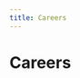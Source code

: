 ```yaml
---
title: Careers
---
```

<head>
<meta name="description" content="View job descriptions, salary ranges, and further information about career opportunities at RISC Zero."/>
<meta property="og:description" content="View job descriptions, salary ranges, and further information about career opportunities at RISC Zero."/>
</head>

# Careers
<div id="grnhse_app"></div>
<script>
function loadScript( url, callback ) {
  var script = document.createElement( "script" )
  script.type = "text/javascript";
  if(script.readyState) {  // only required for IE <9
    script.onreadystatechange = function() {
      if ( script.readyState === "loaded" || script.readyState === "complete" ) {
        script.onreadystatechange = null;
        callback();
      }
    };
  } else {  //Others
    script.onload = function() {
      callback();
    };
  }

  script.src = url;
  document.getElementsByTagName( "head" )[0].appendChild( script );
}


// call the function...
loadScript("https://boards.greenhouse.io/embed/job_board/js?for=risczero", function() {
  Grnhse.Iframe.load(); 
});
</script>
